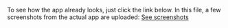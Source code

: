 To see how the app already looks, just click the link below. In this file, a few screenshots from the actual app are uploaded:
[See screenshots](https://www.figma.com/design/KyKtOJ47RGSzIt8trvtOvq/Untitled?t=riL3GpwnCSu2PW5b-1)
